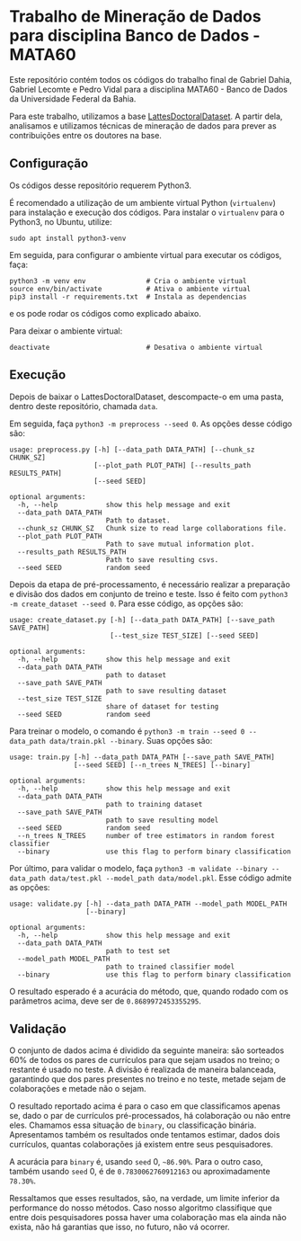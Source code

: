 # Trabalho de Mineração de Dados para disciplina Banco de Dados - MATA60
Este repositório contém todos os códigos do trabalho final de Gabriel Dahia, Gabriel Lecomte e Pedro Vidal para a disciplina MATA60 - Banco de Dados da Universidade Federal da Bahia.

Para este trabalho, utilizamos a base [LattesDoctoralDataset](https://github.com/thiagomagela/LattesDoctoralDataset). A partir dela, analisamos e utilizamos técnicas de mineração de dados para prever as contribuições entre os doutores na base.

## Configuração
Os códigos desse repositório requerem Python3.

É recomendado a utilização de um ambiente virtual Python (`virtualenv`) para instalação e execução dos códigos. Para instalar o `virtualenv` para o Python3, no Ubuntu, utilize:
```
sudo apt install python3-venv
```
Em seguida, para configurar o ambiente virtual para executar os códigos, faça:
```
python3 -m venv env               # Cria o ambiente virtual
source env/bin/activate           # Ativa o ambiente virtual
pip3 install -r requirements.txt  # Instala as dependencias
```
e os pode rodar os códigos como explicado abaixo.

Para deixar o ambiente virtual:
```
deactivate                        # Desativa o ambiente virtual
```

## Execução
Depois de baixar o LattesDoctoralDataset, descompacte-o em uma pasta, dentro deste repositório, chamada `data`.

Em seguida, faça `python3 -m preprocess --seed 0`. As opções desse código são:
```
usage: preprocess.py [-h] [--data_path DATA_PATH] [--chunk_sz CHUNK_SZ]
                     [--plot_path PLOT_PATH] [--results_path RESULTS_PATH]
                     [--seed SEED]

optional arguments:
  -h, --help            show this help message and exit
  --data_path DATA_PATH
                        Path to dataset.
  --chunk_sz CHUNK_SZ   Chunk size to read large collaborations file.
  --plot_path PLOT_PATH
                        Path to save mutual information plot.
  --results_path RESULTS_PATH
                        Path to save resulting csvs.
  --seed SEED           random seed
```

Depois da etapa de pré-processamento, é necessário realizar a preparação e divisão dos dados em conjunto de treino e teste. Isso é feito com `python3 -m create_dataset --seed 0`. Para esse código, as opções são:
```
usage: create_dataset.py [-h] [--data_path DATA_PATH] [--save_path SAVE_PATH]
                         [--test_size TEST_SIZE] [--seed SEED]

optional arguments:
  -h, --help            show this help message and exit
  --data_path DATA_PATH
                        path to dataset
  --save_path SAVE_PATH
                        path to save resulting dataset
  --test_size TEST_SIZE
                        share of dataset for testing
  --seed SEED           random seed
```

Para treinar o modelo, o comando é `python3 -m train --seed 0 --data_path data/train.pkl --binary`. Suas opções são:
```
usage: train.py [-h] --data_path DATA_PATH [--save_path SAVE_PATH]
                [--seed SEED] [--n_trees N_TREES] [--binary]

optional arguments:
  -h, --help            show this help message and exit
  --data_path DATA_PATH
                        path to training dataset
  --save_path SAVE_PATH
                        path to save resulting model
  --seed SEED           random seed
  --n_trees N_TREES     number of tree estimators in random forest classifier
  --binary              use this flag to perform binary classification
```

Por último, para validar o modelo, faça `python3 -m validate --binary --data_path data/test.pkl --model_path data/model.pkl`. Esse código admite as opções:
```
usage: validate.py [-h] --data_path DATA_PATH --model_path MODEL_PATH
                   [--binary]

optional arguments:
  -h, --help            show this help message and exit
  --data_path DATA_PATH
                        path to test set
  --model_path MODEL_PATH
                        path to trained classifier model
  --binary              use this flag to perform binary classification
```

O resultado esperado é a acurácia do método, que, quando rodado com os parâmetros acima, deve ser de `0.8689972453355295`.

## Validação
O conjunto de dados acima é dividido da seguinte maneira: são sorteados 60% de todos os pares de currículos para que sejam usados no treino; o restante é usado no teste. A divisão é realizada de maneira balanceada, garantindo que dos pares presentes no treino e no teste, metade sejam de colaborações e metade não o sejam.

O resultado reportado acima é para o caso em que classificamos apenas se, dado o par de currículos pré-processados, há colaboração ou não entre eles. Chamamos essa situação de `binary`, ou classificação binária. Apresentamos também os resultados onde tentamos estimar, dados dois currículos, quantas colaborações já existem entre seus pesquisadores.

A acurácia para `binary` é, usando `seed` 0, `~86.90%`. Para o outro caso, também usando `seed` 0, é de `0.7830062760912163` ou aproximadamente `78.30%`.

Ressaltamos que esses resultados, são, na verdade, um limite inferior da performance do nosso métodos. Caso nosso algoritmo classifique que entre dois pesquisadores possa haver uma colaboração mas ela ainda não exista, não há garantias que isso, no futuro, não vá ocorrer.
